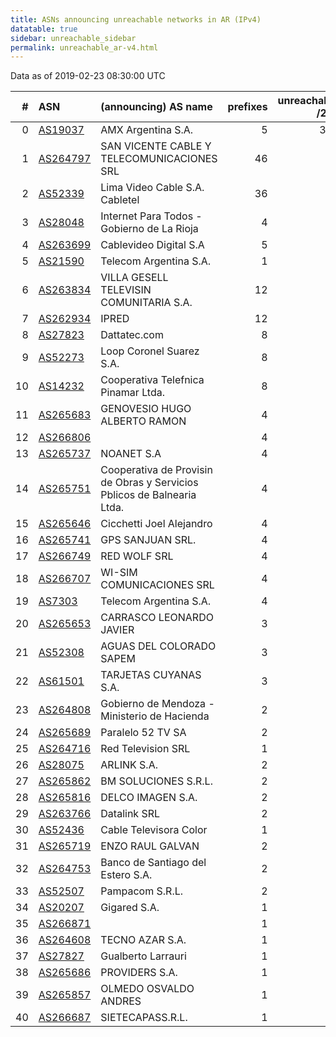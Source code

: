 ```yaml
---
title: ASNs announcing unreachable networks in AR (IPv4)
datatable: true
sidebar: unreachable_sidebar
permalink: unreachable_ar-v4.html
---
```


Data as of 2019-02-23 08:30:00 UTC


<div class="datatable-begin"></div>

|   # | ASN                                      | (announcing) AS name                                                    |   prefixes |   unreachable /24s |
|----:|:-----------------------------------------|:------------------------------------------------------------------------|-----------:|-------------------:|
|   0 | [AS19037](unreachable_AS19037-v4.html)   | AMX Argentina S.A.                                                      |          5 |                352 |
|   1 | [AS264797](unreachable_AS264797-v4.html) | SAN VICENTE CABLE Y TELECOMUNICACIONES SRL                              |         46 |                 46 |
|   2 | [AS52339](unreachable_AS52339-v4.html)   | Lima Video Cable S.A. Cabletel                                          |         36 |                 36 |
|   3 | [AS28048](unreachable_AS28048-v4.html)   | Internet Para Todos - Gobierno de La Rioja                              |          4 |                 32 |
|   4 | [AS263699](unreachable_AS263699-v4.html) | Cablevideo Digital S.A                                                  |          5 |                 18 |
|   5 | [AS21590](unreachable_AS21590-v4.html)   | Telecom Argentina S.A.                                                  |          1 |                 16 |
|   6 | [AS263834](unreachable_AS263834-v4.html) | VILLA GESELL TELEVISIN COMUNITARIA S.A.                                 |         12 |                 12 |
|   7 | [AS262934](unreachable_AS262934-v4.html) | IPRED                                                                   |         12 |                 12 |
|   8 | [AS27823](unreachable_AS27823-v4.html)   | Dattatec.com                                                            |          8 |                  8 |
|   9 | [AS52273](unreachable_AS52273-v4.html)   | Loop Coronel Suarez S.A.                                                |          8 |                  8 |
|  10 | [AS14232](unreachable_AS14232-v4.html)   | Cooperativa Telefnica Pinamar Ltda.                                     |          8 |                  8 |
|  11 | [AS265683](unreachable_AS265683-v4.html) | GENOVESIO HUGO ALBERTO RAMON                                            |          4 |                  6 |
|  12 | [AS266806](unreachable_AS266806-v4.html) |                                                                         |          4 |                  4 |
|  13 | [AS265737](unreachable_AS265737-v4.html) | NOANET S.A                                                              |          4 |                  4 |
|  14 | [AS265751](unreachable_AS265751-v4.html) | Cooperativa de Provisin de Obras y Servicios Pblicos de Balnearia Ltda. |          4 |                  4 |
|  15 | [AS265646](unreachable_AS265646-v4.html) | Cicchetti Joel Alejandro                                                |          4 |                  4 |
|  16 | [AS265741](unreachable_AS265741-v4.html) | GPS SANJUAN SRL.                                                        |          4 |                  4 |
|  17 | [AS266749](unreachable_AS266749-v4.html) | RED WOLF SRL                                                            |          4 |                  4 |
|  18 | [AS266707](unreachable_AS266707-v4.html) | WI-SIM COMUNICACIONES SRL                                               |          4 |                  4 |
|  19 | [AS7303](unreachable_AS7303-v4.html)     | Telecom Argentina S.A.                                                  |          4 |                  4 |
|  20 | [AS265653](unreachable_AS265653-v4.html) | CARRASCO LEONARDO JAVIER                                                |          3 |                  3 |
|  21 | [AS52308](unreachable_AS52308-v4.html)   | AGUAS DEL COLORADO SAPEM                                                |          3 |                  3 |
|  22 | [AS61501](unreachable_AS61501-v4.html)   | TARJETAS CUYANAS S.A.                                                   |          3 |                  3 |
|  23 | [AS264808](unreachable_AS264808-v4.html) | Gobierno de Mendoza - Ministerio de Hacienda                            |          2 |                  2 |
|  24 | [AS265689](unreachable_AS265689-v4.html) | Paralelo 52 TV SA                                                       |          2 |                  2 |
|  25 | [AS264716](unreachable_AS264716-v4.html) | Red Television SRL                                                      |          1 |                  2 |
|  26 | [AS28075](unreachable_AS28075-v4.html)   | ARLINK S.A.                                                             |          2 |                  2 |
|  27 | [AS265862](unreachable_AS265862-v4.html) | BM SOLUCIONES S.R.L.                                                    |          2 |                  2 |
|  28 | [AS265816](unreachable_AS265816-v4.html) | DELCO IMAGEN S.A.                                                       |          2 |                  2 |
|  29 | [AS263766](unreachable_AS263766-v4.html) | Datalink SRL                                                            |          2 |                  2 |
|  30 | [AS52436](unreachable_AS52436-v4.html)   | Cable Televisora Color                                                  |          1 |                  2 |
|  31 | [AS265719](unreachable_AS265719-v4.html) | ENZO RAUL GALVAN                                                        |          2 |                  2 |
|  32 | [AS264753](unreachable_AS264753-v4.html) | Banco de Santiago del Estero S.A.                                       |          2 |                  2 |
|  33 | [AS52507](unreachable_AS52507-v4.html)   | Pampacom S.R.L.                                                         |          2 |                  2 |
|  34 | [AS20207](unreachable_AS20207-v4.html)   | Gigared S.A.                                                            |          1 |                  1 |
|  35 | [AS266871](unreachable_AS266871-v4.html) |                                                                         |          1 |                  1 |
|  36 | [AS264608](unreachable_AS264608-v4.html) | TECNO AZAR S.A.                                                         |          1 |                  1 |
|  37 | [AS27827](unreachable_AS27827-v4.html)   | Gualberto Larrauri                                                      |          1 |                  1 |
|  38 | [AS265686](unreachable_AS265686-v4.html) | PROVIDERS S.A.                                                          |          1 |                  1 |
|  39 | [AS265857](unreachable_AS265857-v4.html) | OLMEDO OSVALDO ANDRES                                                   |          1 |                  1 |
|  40 | [AS266687](unreachable_AS266687-v4.html) | SIETECAPASS.R.L.                                                        |          1 |                  1 |

<div class="datatable-end"></div>